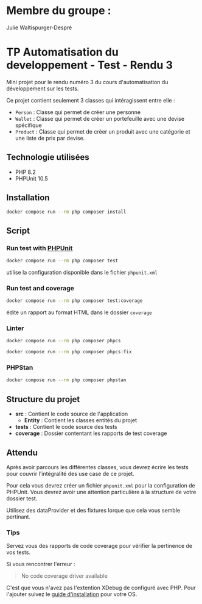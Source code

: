 # Membre du groupe :
Julie Waltispurger-Despré

# TP Automatisation du developpement - Test - Rendu 3

Mini projet pour le rendu numéro 3 du cours d'automatisation du développement sur les tests.

Ce projet contient seulement 3 classes qui intéragissent entre elle :

- `Person` : Classe qui permet de créer une personne
- `Wallet` : Classe qui permet de créer un portefeuille avec une devise spécifique
- `Product` : Classe qui permet de créer un produit avec une catégorie et une liste de prix par devise.

## Technologie utilisées

- PHP 8.2
- PHPUnit 10.5

## Installation

```sh
docker compose run --rm php composer install
```

## Script

### Run test with [PHPUnit](https://phpunit.de/)

```sh
docker compose run --rm php composer test
```

utilise la configuration disponible dans le fichier `phpunit.xml`

### Run test and coverage

```sh
docker compose run --rm php composer test:coverage
```

édite un rapport au format HTML dans le dossier `coverage`

### Linter

```sh
docker compose run --rm php composer phpcs
```

```sh
docker compose run --rm php composer phpcs:fix
```

### PHPStan

```sh
docker compose run --rm php composer phpstan
```

## Structure du projet

- **src** : Contient le code source de l'application
  - **Entity** : Contient les classes entités du projet
- **tests** : Contient le code source des tests
- **coverage** : Dossier contentant les rapports de test coverage

## Attendu

Après avoir parcours les différentes classes, vous devrez écrire les tests pour couvrir l'intégralité des use case de ce projet.

Pour cela vous devrez créer un fichier `phpunit.xml` pour la configuration de PHPUnit. Vous devrez avoir une attention particulière à la structure de votre dossier test.

Utilisez des dataProvider et des fixtures lorque que cela vous semble pertinant.

### Tips

Servez vous des rapports de code coverage pour vérifier la pertinence de vos tests.

Si vous rencontrer l'erreur :
  > No code coverage driver available

C'est que vous n'avez pas l'extention XDebug de configuré avec PHP. Pour l'ajouter suivez le [guide d'installation](https://xdebug.org/docs/install) pour votre OS.

